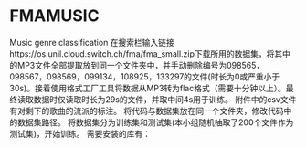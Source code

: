 # FMAMUSIC
Music genre classification
在搜索栏输入链接https://os.unil.cloud.switch.ch/fma/fma_small.zip下载所用的数据集，将其中的MP3文件全部提取放到同一个文件夹中，并手动删除编号为098565，098567，098569，099134，108925，133297的文件(时长为0或严重小于30s)。接着使用格式工厂工具将数据从MP3转为flac格式（需要十分钟以上）。最终读取数据时仅读取时长为29s的文件，并取中间4s用于训练。
附件中的csv文件有对剩下的歌曲的流派的标注。
将代码与数据集放在同一个文件夹，修改代码中的数据集路径。
将数据集分为训练集和测试集(本小组随机抽取了200个文件作为测试集)，开始训练。
需要安装的库有：
